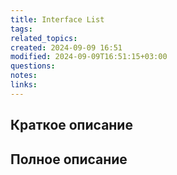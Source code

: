 ```yaml
---
title: Interface List
tags: 
related_topics: 
created: 2024-09-09 16:51
modified: 2024-09-09T16:51:15+03:00
questions: 
notes: 
links: 
---
```

## Краткое описание


## Полное описание